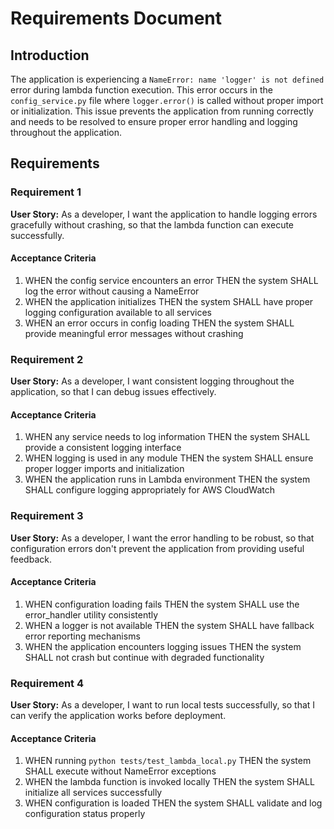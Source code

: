 # Requirements Document

## Introduction

The application is experiencing a `NameError: name 'logger' is not defined` error during lambda function execution. This error occurs in the `config_service.py` file where `logger.error()` is called without proper import or initialization. This issue prevents the application from running correctly and needs to be resolved to ensure proper error handling and logging throughout the application.

## Requirements

### Requirement 1

**User Story:** As a developer, I want the application to handle logging errors gracefully without crashing, so that the lambda function can execute successfully.

#### Acceptance Criteria

1. WHEN the config service encounters an error THEN the system SHALL log the error without causing a NameError
2. WHEN the application initializes THEN the system SHALL have proper logging configuration available to all services
3. WHEN an error occurs in config loading THEN the system SHALL provide meaningful error messages without crashing

### Requirement 2

**User Story:** As a developer, I want consistent logging throughout the application, so that I can debug issues effectively.

#### Acceptance Criteria

1. WHEN any service needs to log information THEN the system SHALL provide a consistent logging interface
2. WHEN logging is used in any module THEN the system SHALL ensure proper logger imports and initialization
3. WHEN the application runs in Lambda environment THEN the system SHALL configure logging appropriately for AWS CloudWatch

### Requirement 3

**User Story:** As a developer, I want the error handling to be robust, so that configuration errors don't prevent the application from providing useful feedback.

#### Acceptance Criteria

1. WHEN configuration loading fails THEN the system SHALL use the error_handler utility consistently
2. WHEN a logger is not available THEN the system SHALL have fallback error reporting mechanisms
3. WHEN the application encounters logging issues THEN the system SHALL not crash but continue with degraded functionality

### Requirement 4

**User Story:** As a developer, I want to run local tests successfully, so that I can verify the application works before deployment.

#### Acceptance Criteria

1. WHEN running `python tests/test_lambda_local.py` THEN the system SHALL execute without NameError exceptions
2. WHEN the lambda function is invoked locally THEN the system SHALL initialize all services successfully
3. WHEN configuration is loaded THEN the system SHALL validate and log configuration status properly